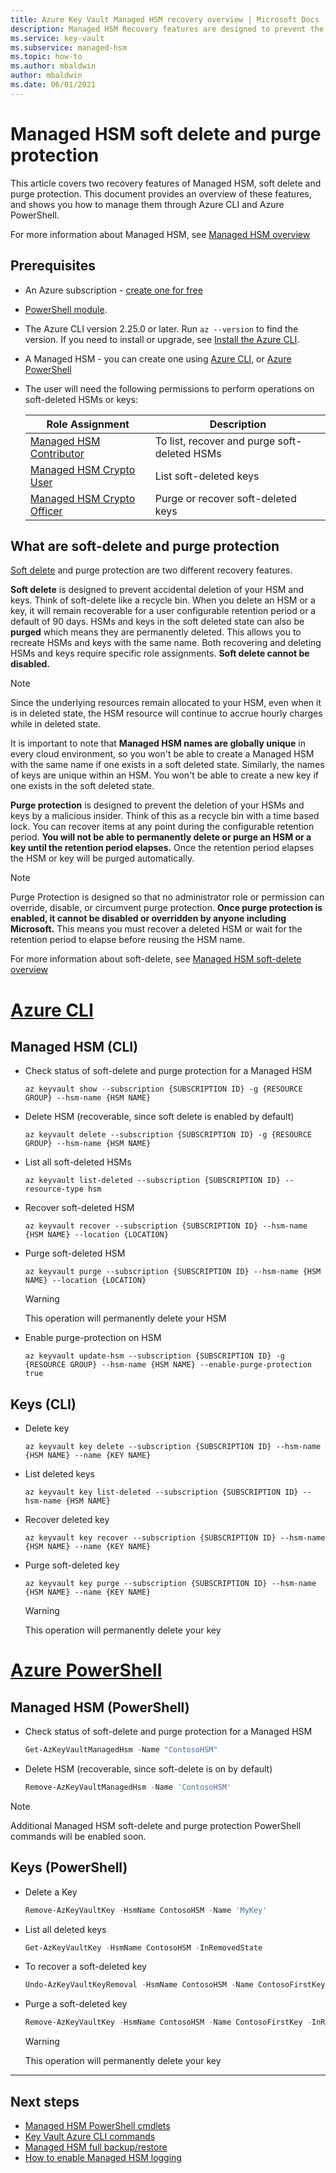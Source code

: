 ```yaml
---
title: Azure Key Vault Managed HSM recovery overview | Microsoft Docs
description: Managed HSM Recovery features are designed to prevent the accidental or malicious deletion of your HSM resource and keys.
ms.service: key-vault
ms.subservice: managed-hsm
ms.topic: how-to
ms.author: mbaldwin
author: mbaldwin
ms.date: 06/01/2021
---
```


# Managed HSM soft delete and purge protection

This article covers two recovery features of Managed HSM, soft delete and purge protection. This document provides an overview of these features, and shows you how to manage them through Azure CLI and Azure PowerShell.

For more information about Managed HSM, see [Managed HSM overview](overview.md)

## Prerequisites

* An Azure subscription - [create one for free](https://azure.microsoft.com/free/dotnet)
* [PowerShell module](/powershell/azure/install-az-ps).
* The Azure CLI version 2.25.0 or later. Run `az --version` to find the version. If you need to install or upgrade, see [Install the Azure CLI]( /cli/azure/install-azure-cli).
* A Managed HSM - you can create one using [Azure CLI](./quick-create-cli.md), or [Azure PowerShell](./quick-create-powershell.md)
* The user will need the following permissions to perform operations on soft-deleted HSMs or keys:

  | Role Assignment | Description |
  |---|---|
  |[Managed HSM Contributor](../../role-based-access-control/built-in-roles.md#managed-hsm-contributor)|To list, recover and purge soft-deleted HSMs|
  |[Managed HSM Crypto User](./built-in-roles.md)|List soft-deleted keys|
  |[Managed HSM Crypto Officer](./built-in-roles.md)|Purge or recover soft-deleted keys|



## What are soft-delete and purge protection

[Soft delete](soft-delete-overview.md) and purge protection are two different recovery features.


**Soft delete** is designed to prevent accidental deletion of your HSM and keys. Think of soft-delete like a recycle bin. When you delete an HSM or a key, it will remain recoverable for a user configurable retention period or a default of 90 days. HSMs and keys in the soft deleted state can also be **purged** which means they are permanently deleted. This allows you to recreate HSMs and keys with the same name. Both recovering and deleting HSMs and keys require specific role assignments. **Soft delete cannot be disabled.**

> [!NOTE]
> Since the underlying resources remain allocated to your HSM, even when it is in deleted state, the HSM resource will continue to accrue hourly charges while in deleted state.

It is important to note that **Managed HSM names are globally unique** in every cloud environment, so you won't be able to create a Managed HSM with the same name if one exists in a soft deleted state. Similarly, the names of keys are unique within an HSM. You won't be able to create a new key if one exists in the soft deleted state.

**Purge protection** is designed to prevent the deletion of your HSMs and keys by a malicious insider. Think of this as a recycle bin with a time based lock. You can recover items at any point during the configurable retention period. **You will not be able to permanently delete or purge an HSM or a key until the retention period elapses.** Once the retention period elapses the HSM or key will be purged automatically.

> [!NOTE]
> Purge Protection is designed so that no administrator role or permission can  override, disable, or circumvent purge protection. **Once purge protection is enabled, it cannot be disabled or overridden by anyone including Microsoft.** This means you must recover a deleted HSM or wait for the retention period to elapse before reusing the HSM name.

For more information about soft-delete, see [Managed HSM soft-delete overview](soft-delete-overview.md)


# [Azure CLI](#tab/azure-cli)

## Managed HSM (CLI)

* Check status of soft-delete and purge protection for a Managed HSM

    ```azurecli
    az keyvault show --subscription {SUBSCRIPTION ID} -g {RESOURCE GROUP} --hsm-name {HSM NAME}
    ```

* Delete HSM (recoverable, since soft delete is enabled by default)

    ```azurecli
    az keyvault delete --subscription {SUBSCRIPTION ID} -g {RESOURCE GROUP} --hsm-name {HSM NAME}
    ```

* List all soft-deleted HSMs

    ```azurecli
    az keyvault list-deleted --subscription {SUBSCRIPTION ID} --resource-type hsm
    ```

* Recover soft-deleted HSM

    ```azurecli
    az keyvault recover --subscription {SUBSCRIPTION ID} --hsm-name {HSM NAME} --location {LOCATION}
    ```


* Purge soft-deleted HSM

    ```azurecli
    az keyvault purge --subscription {SUBSCRIPTION ID} --hsm-name {HSM NAME} --location {LOCATION}
    ```
    > [!WARNING] 
    > This operation will permanently delete your HSM

* Enable purge-protection on HSM

    ```azurecli
    az keyvault update-hsm --subscription {SUBSCRIPTION ID} -g {RESOURCE GROUP} --hsm-name {HSM NAME} --enable-purge-protection true
    ```

## Keys (CLI)

* Delete key

    ```azurecli
    az keyvault key delete --subscription {SUBSCRIPTION ID} --hsm-name {HSM NAME} --name {KEY NAME}
    ```

* List deleted keys

    ```azurecli
    az keyvault key list-deleted --subscription {SUBSCRIPTION ID} --hsm-name {HSM NAME}
    ```

* Recover deleted key

    ```azurecli
    az keyvault key recover --subscription {SUBSCRIPTION ID} --hsm-name {HSM NAME} --name {KEY NAME}
    ```

* Purge soft-deleted key 

    ```azurecli
    az keyvault key purge --subscription {SUBSCRIPTION ID} --hsm-name {HSM NAME} --name {KEY NAME}
    ```
    > [!WARNING] 
    > This operation will permanently delete your key

# [Azure PowerShell](#tab/azure-powershell)

## Managed HSM (PowerShell)

* Check status of soft-delete and purge protection for a Managed HSM

    ```powershell
    Get-AzKeyVaultManagedHsm -Name "ContosoHSM"
    ```

* Delete HSM (recoverable, since soft-delete is on by default)

    ```powershell
    Remove-AzKeyVaultManagedHsm -Name 'ContosoHSM'
    ```
> [!NOTE]
> Additional Managed HSM soft-delete and purge protection PowerShell commands will be enabled soon.


## Keys (PowerShell)

* Delete a Key

  ```powershell
  Remove-AzKeyVaultKey -HsmName ContosoHSM -Name 'MyKey'
  ```

* List all deleted keys 

  ```powershell
  Get-AzKeyVaultKey -HsmName ContosoHSM -InRemovedState
  ```

* To recover a soft-deleted key

    ```powershell
    Undo-AzKeyVaultKeyRemoval -HsmName ContosoHSM -Name ContosoFirstKey
    ```

* Purge a soft-deleted key

    ```powershell
    Remove-AzKeyVaultKey -HsmName ContosoHSM -Name ContosoFirstKey -InRemovedState
    ```
    > [!WARNING] 
    > This operation will permanently delete your key
    
---

## Next steps

- [Managed HSM PowerShell cmdlets](/powershell/module/az.keyvault)
- [Key Vault Azure CLI commands](/cli/azure/keyvault)
- [Managed HSM full backup/restore](backup-restore.md)
- [How to enable Managed HSM logging](logging.md)
